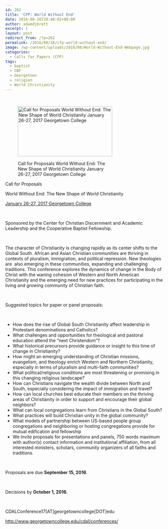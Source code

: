 ```yaml
---
id: 262
title: 'CFP: World Without End'
date: 2016-08-26T20:48:02+00:00
author: adamdjbrett
excerpt: |
layout: post
redirect_from: /?p=262
permalink: /2016/08/26/cfp-world-without-end/
image: /wp-content/uploads/2016/08/World-Without-End-Webpage.jpg
categories:
  - Calls for Papers (CFP)
tags:
  - baptist
  - CBF
  - Georgetown
  - religion
  - World Christianity
---
```

&nbsp;

<div>
</div><figure id="attachment_151" aria-describedby="caption-attachment-151" style="width: 300px" class="wp-caption alignnone">

[<img class="size-medium wp-image-151" src="http://nabpr.org/wp-content/uploads/2016/08/World-Without-End-Webpage-300x159.jpg" alt="Call for Proposals World Without End: The New Shape of World Christianity January 26-27, 2017 Georgetown College" width="300" height="159" srcset="/wp-content/uploads/2016/08/World-Without-End-Webpage-300x159.jpg 300w, /wp-content/uploads/2016/08/World-Without-End-Webpage-768x407.jpg 768w, /wp-content/uploads/2016/08/World-Without-End-Webpage.jpg 850w" sizes="(max-width: 300px) 100vw, 300px" />](/wp-content/uploads/2016/08/World-Without-End-Webpage.jpg)<figcaption id="caption-attachment-151" class="wp-caption-text">Call for Proposals World Without End: The New Shape of World Christianity January 26-27, 2017 Georgetown College</figcaption></figure>

<!--more-->

Call for Proposals

World Without End: The New Shape of World Christianity

<a href="http://www.georgetowncollege.edu/cdal/conferences/" target="_blank" rel="noopener noreferrer">January 26-27, 2017 Georgetown College</a>

&nbsp;

Sponsored by the Center for Christian Discernment and Academic Leadership and the Cooperative Baptist Fellowship.

&nbsp;

The character of Christianity is changing rapidly as its center shifts to the Global South. African and Asian Christian communities are thriving in contexts of pluralism, immigration, and political repression. New theologies are  also emerging in these communities, expanding and challenging traditions. This conference explores the dynamics of change in the Body of Christ with the waning cohesion of Western and North American Christianity and the emerging need for new practices for participating in the living and growing community of Christian faith.

&nbsp;

Suggested topics for paper or panel proposals:

&nbsp;

  * How does the rise of Global South Christianity affect leadership in Protestant denominations and Catholics?
  * What challenges and opportunities for theological and pastoral education attend the &#8220;next Christendom&#8221;?
  * What historical precursors provide guidance or insight to this time of change in Christianity?
  * How might an emerging understanding of Christian missions, evangelism, and theology enrich Western and Northern Christianity, especially in terms of pluralism and multi-faith communities?
  * What political/religious conditions are most threatening or promising in this changing religious landscape?
  * How can Christians navigate the wealth divide between North and South, especially considering the impact of immigration and travel?
  * How can local churches best educate their members on the thriving areas of Christianity in order to support and encourage their global neighbors?
  * What can local congregations learn from Christians in the Global South?
  * What practices will build Christian unity in the global community?
  * What models of partnership between US-based people group congregations and neighboring or hosting congregations provide for mutual edification and fellowship
  * We invite proposals for presentations and panels, 750 words maximum with author(s) contact information and institutional affiliation, from all interested ministers, scholars, community organizers of all faiths and traditions.

&nbsp;

Proposals are due **September 15, 2016**.

&nbsp;

Decisions by **October 1, 2016**.

&nbsp;

CDALConference17[AT]georgetowncollege[DOT]edu

http://www.georgetowncollege.edu/cdal/conferences/

<div>
</div>

&nbsp;

<div>
</div>

&nbsp;

&nbsp;
